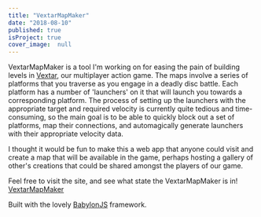 ```yaml
---
title: "VextarMapMaker"
date: "2018-08-10"
published: true
isProject: true
cover_image:  null
---
```

VextarMapMaker is a tool I'm working on for easing the pain of building levels in [Vextar](/projects/Vextar/), our multiplayer action game. The maps involve a series of platforms that you traverse as you engage in a deadly disc battle. Each platform has a number of 'launchers' on it that will launch you towards a corresponding platform. The process of setting up the launchers with the appropriate target and required velocity is currently quite tedious and time-consuming, so the main goal is to be able to quickly block out a set of platforms, map their connections, and automagically generate launchers with their appropriate velocity data. 

I thought it would be fun to make this a web app that anyone could visit and create a map that will be available in the game, perhaps hosting a gallery of other's creations that could be shared amongst the players of our game.

Feel free to visit the site, and see what state the VextarMapMaker is in!
[VextarMapMaker](https://iancarnation.gitlab.io/Vextar_Map_Maker/)

Built with the lovely [BabylonJS](https://www.babylonjs.com/) framework.    
